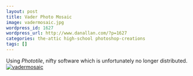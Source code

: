 ```yaml
---
layout: post
title: Vader Photo Mosaic
image: vadermosaic.jpg
wordpress_id: 1627
wordpress_url: http://www.danallan.com/?p=1627
categories: the-attic high-school photoshop-creations
tags: []
---
```

Using _Phototile_, nifty software which is unfortunately no longer distributed.[![](http://www.danallan.com/wp-content/uploads/2011/11/vadermosaic.jpg "vadermosaic")](http://www.danallan.com/wp-content/uploads/2011/11/vadermosaic.jpg)
